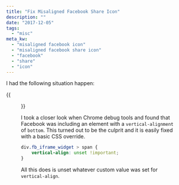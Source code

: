 ```yaml
---
title: "Fix Misaligned Facebook Share Icon"
description: ""
date: "2017-12-05"
tags:
  - "misc"
meta_kw:
  - "misaligned facebook icon"
  - "misaligned facebook share icon"
  - "facebook"
  - "share"
  - "icon"
---
```


I had the following situation happen:

{{<figure src="/imgs/misaligned_fb_share_icon.jpg" alt="Misaligned Facebook Share Icon" title="Misaligned Facebook Share Icon">}}

I took a closer look when Chrome debug tools and found that Facebook was including an element with a `vertical-alignment` of `bottom`. This turned out to be the culprit and it is easily fixed with a basic CSS override.

```css
div.fb_iframe_widget > span {
    vertical-align: unset !important;
}
```

All this does is unset whatever custom value was set for `vertical-align`.
